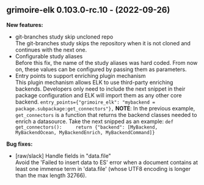 ## grimoire-elk 0.103.0-rc.10 - (2022-09-26)

**New features:**

 * git-branches study skip uncloned repo\
   The git-branches study skips the repository when it is not cloned and
   continues with the next one.
 * Configurable study aliases\
   Before this fix, the name of the study aliases was hard coded. From
   now on, these values can be configured by passing them as parameters.
 * Entry points to support enriching plugin mechanism\
   This plugin mechanism allows ELK to use third-party enriching
   backends. Developers only need to include the next snippet in their
   package configuration and ELK will import them as any other core
   backend.  ``` entry_points={"grimoire_elk": "mybackend =
   package.subpackage:get_connectors"}, ``` **NOTE**: In the previous
   example, `get_connectors` is a function that returns the backend
   classes needed to enrich a datasource. Take the next snipped as an
   example: ``` def get_connectors():     return {"backend": [MyBackend,
   MyBackendOcean, MyBackendEnrich, MyBackendCommand]} ```

**Bug fixes:**

 * [raw/slack] Handle fields in "data.file"\
   Avoid the 'Failed to insert data to ES' error when a document contains
   at least one immense term in 'data.file' (whose UTF8 encoding is
   longer than the max length 32766).

